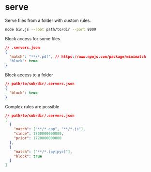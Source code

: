 # serve

Serve files from a folder with custom rules.

```sh
node bin.js --root path/to/dir --port 8000
```

Block access for some files

```json
// .serverc.json
{
  "match": "**/*.pdf", // https://www.npmjs.com/package/minimatch
  "block": true
}
```

Block access to a folder

```json
// path/to/sub/dir/.serverc.json
{
  "block": true
}
```

Complex rules are possible

```json
// path/to/sub/dir/.serverc.json
[
  {
    "match": ["**/*.cpp", "**/*.js"],
    "since": 1700000000000,
    "prior": 1720000000000
  },
  {
    "match": ["**/*.(py|pyc)"],
    "block": true
  }
]
```
